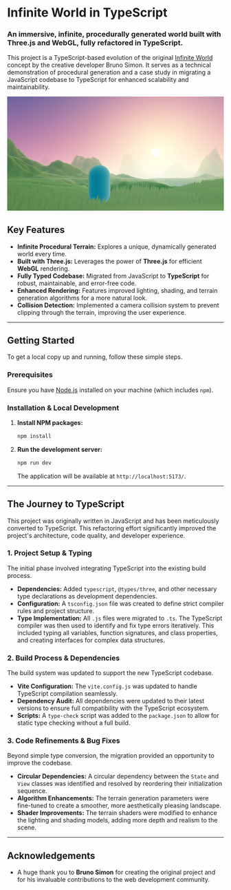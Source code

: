# Infinite World in TypeScript

### An immersive, infinite, procedurally generated world built with Three.js and WebGL, fully refactored in TypeScript.

This project is a TypeScript-based evolution of the original [Infinite World](https://github.com/brunosimon/infinite-world) concept by the creative developer Bruno Simon. It serves as a technical demonstration of procedural generation and a case study in migrating a JavaScript codebase to TypeScript for enhanced scalability and maintainability.

![Infinite World Screenshot](/public/social/share-1200x630.png)

## Key Features

* **Infinite Procedural Terrain:** Explores a unique, dynamically generated world every time.
* **Built with Three.js:** Leverages the power of **Three.js** for efficient **WebGL** rendering.
* **Fully Typed Codebase:** Migrated from JavaScript to **TypeScript** for robust, maintainable, and error-free code.
* **Enhanced Rendering:** Features improved lighting, shading, and terrain generation algorithms for a more natural look.
* **Collision Detection:** Implemented a camera collision system to prevent clipping through the terrain, improving the user experience.

---

## Getting Started

To get a local copy up and running, follow these simple steps.

### Prerequisites

Ensure you have [Node.js](https://nodejs.org/) installed on your machine (which includes `npm`).

### Installation & Local Development

1.  **Install NPM packages:**
    ```sh
    npm install
    ```

2.  **Run the development server:**
    ```sh
    npm run dev
    ```
    The application will be available at `http://localhost:5173/`.

---

## The Journey to TypeScript

This project was originally written in JavaScript and has been meticulously converted to TypeScript. This refactoring effort significantly improved the project's architecture, code quality, and developer experience.

### 1. Project Setup & Typing
The initial phase involved integrating TypeScript into the existing build process.

* **Dependencies:** Added `typescript`, `@types/three`, and other necessary type declarations as development dependencies.
* **Configuration:** A `tsconfig.json` file was created to define strict compiler rules and project structure.
* **Type Implementation:** All `.js` files were migrated to `.ts`. The TypeScript compiler was then used to identify and fix type errors iteratively. This included typing all variables, function signatures, and class properties, and creating interfaces for complex data structures.

### 2. Build Process & Dependencies
The build system was updated to support the new TypeScript codebase.

* **Vite Configuration:** The `vite.config.js` was updated to handle TypeScript compilation seamlessly.
* **Dependency Audit:** All dependencies were updated to their latest versions to ensure full compatibility with the TypeScript ecosystem.
* **Scripts:** A `type-check` script was added to the `package.json` to allow for static type checking without a full build.

### 3. Code Refinements & Bug Fixes
Beyond simple type conversion, the migration provided an opportunity to improve the codebase.

* **Circular Dependencies:** A circular dependency between the `State` and `View` classes was identified and resolved by reordering their initialization sequence.
* **Algorithm Enhancements:** The terrain generation parameters were fine-tuned to create a smoother, more aesthetically pleasing landscape.
* **Shader Improvements:** The terrain shaders were modified to enhance the lighting and shading models, adding more depth and realism to the scene.

---

## Acknowledgements

* A huge thank you to **Bruno Simon** for creating the original project and for his invaluable contributions to the web development community.
